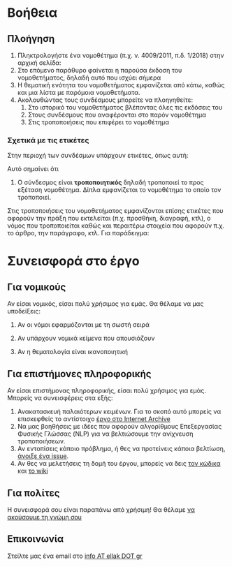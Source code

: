 # Βοήθεια



## Πλοήγηση

1. Πληκτρολογήστε ένα νομοθέτημα (π.χ. ν. 4009/2011, π.δ. 1/2018) στην αρχική σελίδα:
2. Στο επόμενο παράθυρο φαίνεται η παρούσα έκδοση του νομοθετήματος, δηλαδή αυτό που ισχύει σήμερα
3. Η θεματική ενότητα του νομοθετήματος εμφανίζεται από κάτω, καθώς και μια λίστα με παρόμοια νομοθετήματα.
4. Ακολουθώντας τους συνδέσμους μπορείτε να πλοηγηθείτε:
   1. Στο ιστορικό του νομοθετήματος βλέποντας όλες τις εκδόσεις του
   2. Στους συνδέσμους που αναφέρονται στο παρόν νομοθέτημα
   3. Στις τροποποιήσεις που επιφέρει το νομοθέτημα 



### Σχετικά με τις ετικέτες

Στην περιοχή των συνδέσμων υπάρχουν ετικέτες, όπως αυτή:



Αυτό σημαίνει ότι 

1. Ο σύνδεσμος είναι **τροποποιητικός** δηλαδή τροποποιεί το προς εξέταση νομοθέτημα. Δίπλα εμφανίζεται το νομοθέτημα το οποίο τον τροποποιεί. 



Στις τροποποιήσεις του νομοθετήματος εμφανίζονται επίσης ετικέτες που αφορούν την πράξη που εκτελείται (π.χ. προσθήκη, διαγραφή, κτλ), ο νόμος που τροποποιείται καθώς και περαιτέρω στοιχεία που αφορούν π.χ. το άρθρο,  την παράγραφο, κτλ.  Για παράδειγμα:



# Συνεισφορά στο έργο

## Για νομικούς

Αν είσαι νομικός, είσαι πολύ χρήσιμος για εμάς. Θα θέλαμε να μας υποδείξεις:

1. Αν οι νόμοι εφαρμόζονται με τη σωστή σειρά

2. Αν υπάρχουν νομικά κείμενα που απουσιάζουν

3. Αν η θεματολογία είναι ικανοποιητική

   

## Για επιστήμονες πληροφορικής

Αν είσαι επιστήμονας πληροφορικής, είσαι πολύ χρήσιμος για εμάς. Μπορείς να συνεισφέρεις στα εξής:

1. Ανακατασκευή παλαιότερων κειμένων. Για το σκοπό αυτό μπορείς να επισκεφθείς το αντίστοιχο [έργο στο Internet Archive](https://archive.org/details/GreekGovernmentGazette)
2. Να μας βοηθήσεις με ιδέες που αφορούν αλγορίθμους Επεξεργασίας Φυσικής Γλώσσας (NLP) για να βελτιώσουμε την ανίχνευση τροποποιήσεων. 
3. Αν εντοπίσεις κάποιο πρόβλημα, ή θες να προτείνεις κάποια βελτίωση, [άνοιξε ένα issue](https://github.com/eellak/gsoc2018-3gm/issues).  
4. Αν θες να μελετήσεις τη δομή του έργου, μπορείς να δεις [τον κώδικα](https://github.com/eellak/gsoc2018-3gm) και [το wiki](https://github.com/eellak/gsoc2018-3gm/wiki)



## Για πολίτες

Η συνεισφορά σου είναι παραπάνω από χρήσιμη! Θα θέλαμε [να ακούσουμε τη γνώμη σου](#Επικοινωνία) 



## Επικοινωνία

Στείλτε μας ένα email στο [info AT ellak DOT gr](mailto:info@ellak.gr)

